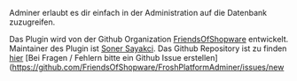 Adminer erlaubt es dir einfach in der Administration auf die Datenbank zuzugreifen.

Das Plugin wird von der Github Organization [FriendsOfShopware](https://github.com/FriendsOfShopware/) entwickelt.
Maintainer des Plugin ist [Soner Sayakci](https://github.com/shyim).
Das Github Repository ist zu finden [hier](https://github.com/FriendsOfShopware/FroshPlatformAdminer)
[Bei Fragen / Fehlern bitte ein Github Issue erstellen](https://github.com/FriendsOfShopware/FroshPlatformAdminer/issues/new
